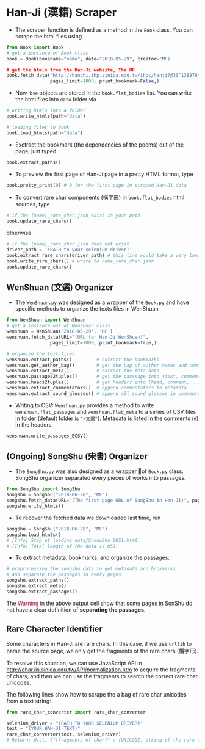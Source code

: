 # Han-Ji (漢籍) Scraper

- The scraper function is defined as a method in the `Book` class. You can scrape the html files using

```python
from Book import Book
# get a instance of Book class
book = Book(bookname="name", date="2018-05-29", creator="MF)

# get the htmls from the Han-Ji website, The UR
book.fetch_data('http://hanchi.ihp.sinica.edu.tw/ihpc/hanji?@30^1389784921^802^^^60311004001000010006@@460127924',
                pages_limit=1000, print_bookmark=False,)
```

- Now, `bs4` objects are stored in the `book.flat_bodies` list. You can write the html files into `data` folder via

```python
# writing htmls into a folder
book.write_htmls(path="data")

# loading files to book
book.load_htmls(path="data")
```

- Exctract the bookmark (the dependencies of the poems) out of the page, just typed

```python
book.extract_paths()
```

- To preview the first page of Han-Ji page in a pretty HTML format, type

```python
book.pretty_print(0) # 0 for the first page in scraped Han-Ji data
```

- To convert rare char components (構字形) in `book.flat_bodies` html sources, type

```python
# if the {name}_rare_char.json exist in your path
book.update_rare_chars()
```

otherwise

```python
# if the {name}_rare_char.json does not exist
driver_path = '(PATH to your selenium driver)'
book.extract_rare_chars(driver_path) # this line would take a very long time, be careful before you execute it
book.write_rare_chars() # write to name_rare_char.json
book.update_rare_chars()
```

## WenShuan (文選) Organizer

- The `WenShuan.py` was designed as a wrapper of the `Book.py` and have specific methods to organize the texts files in WenShuan

```python
from WenShuan import WenShuan
# get a instance out of WenShuan class
wenshuan = WenShuan('2018-05-29', 'MF')
wenshuan.fetch_data(URL="(URL for Han-Ji WenShuan)",
                pages_limit=1000, print_bookmark=True,)

# organize the text files
wenshuan.extract_paths()         # extract the bookmarks
wenshuan.get_author_bag()        # get the bag of author names and comments
wenshuan.extract_meta()          # extract the meta data
wenshuan.passages2tuples()       # get the passsage into (text, comment) tuples
wenshuan.heads2tuples()          # get headers into (head, comment, ...) tuples
wenshuan.extract_commentators()  # append commentators to metadata
wenshuan.extract_sound_glosses() # append all sound glosses in comments into a list and remove them from the self.flat_passages
```

- Writing to CSV: `Wenshuan.py` provides a method to write `wenshuan.flat_passages` and `wenshuan.flat_meta` to a series of CSV files in folder (default folder is `"/文選"`). Metadata is listed in the comments (`#`) in the headers.

```python
wenshuan.write_passages_ECSV()
```


## (Ongoing) SongShu (宋書) Organizer 

- The `SongShu.py` was also designed as a wrapper of `Book.py` class. SongShu organizer separated every pieces of works into passages. 

```python
from SongShu import SongShu
songshu = SongShu("2018-06-28", "MF")
songshu.fetch_data(URL="(The first page URL of SongShu in Han-Ji)", pages_limit=2000, print_bookmark=True)
songshu.write_htmls()
```

- To recover the fetched data we downloaded last time, run

```python
songshu = SongShu("2018-06-28", "MF")
songshu.load_htmls()
# [Info] Stop at loading data/ShongShu_0851.html.
# [Info] Total length of the data is 851.
```

- To extract metadata, bookmarks, and organize the passages:

```python
# preprocessing the songshu data to get metadata and bookmarks
# and separate the passages in every pages
songshu.extract_paths()
songshu.extract_meta()
songshu.extract_passages()
```  

The <font color="#A60628">Warning</font> in the above output cell show that some pages in SonShu do not have a clear definition of **separating the passages**.

## Rare Character Identifier

Some characters in Han-Ji are rare chars. In this case, if we use `urllib` to parse the source page, we only get the fragments of the rare chars (構字形). 

To resolve this situation, we can use JavaScript API in http://char.iis.sinica.edu.tw/API/normalization.htm to acquire the fragments of chars, and then we can use the fragments to search the correct rare char unicodes. 

The following lines show how to scrape the a bag of rare char unicodes from a text string:

```python
from rare_char_converter import rare_char_converter

selenium_driver = "(PATH TO YOUR SELENIUM DRIVER)"
text = "(YOUR HAN-JI TEXT)"
rare_char_converter(text, selenium_driver)
# Return: dict, {"(fragments of char)" : (UNICODE, string of the rare char)}
```